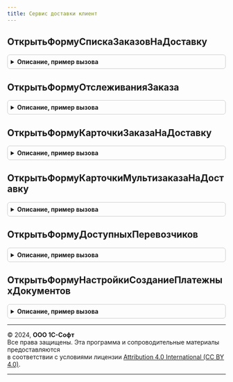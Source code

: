 ```yaml
---
title: Сервис доставки клиент
---
```



## ОткрытьФормуСпискаЗаказовНаДоставку
<details style="margin: 1em 0; padding: 0.5em; border: 1px solid #ccc; border-radius: 6px;">

<summary style="font-weight: bold; cursor: pointer;">Описание, пример вызова</summary>

```bsl

// Открывает форму списка заказов из обработки "СервисДоставки".
//
// Параметры:
//  Параметры - Структура - структура с ключами:
//    * ДокументОснование - ОпределяемыйТип.ОснованиеЗаказаСервисДоставки - ссылка на документ основание.
//    * Отправитель - ОпределяемыйТип.УчастникГрузоперевозкиСервисДоставки - отправитель груза.
//    * Получатель - ОпределяемыйТип.УчастникГрузоперевозкиСервисДоставки - получатель груза.
//    * РежимВыбора - Булево - Режим выбора таблицы формы.
//    * ОбработкаВыбора - Строка - Имя процедуры обработки выбора строки в форме выбора.
//      В форме уже есть библиотечная процедура обработки выбора -
//      "СервисДоставкиКлиентСервер.ИмяПроцедурыДобавитьДокументОснованиеВВыбранныйЗаказНаДоставку()".
//      Можно указать свою, тогда при выборе строки заказа в переопределяемую процедуру
//      "ОбработатьРезультатВыбораЗаказаНаДоставку" будет передано имя этой процедуры.
//
Процедура ОткрытьФормуСпискаЗаказовНаДоставку(Параметры = Неопределено) Экспорт
```

Пример вызова
```bsl
СервисДоставкиКлиент.ОткрытьФормуСпискаЗаказовНаДоставку(Параметры);
```
</details>

## ОткрытьФормуОтслеживанияЗаказа
<details style="margin: 1em 0; padding: 0.5em; border: 1px solid #ccc; border-radius: 6px;">

<summary style="font-weight: bold; cursor: pointer;">Описание, пример вызова</summary>

```bsl

// Открывает форму отслеживания заказов из обработки "СервисДоставки".
//
// Параметры:
//  Параметры - Структура - структура параметров открытия формы.
//
Процедура ОткрытьФормуОтслеживанияЗаказа(Параметры = Неопределено) Экспорт
```

Пример вызова
```bsl
СервисДоставкиКлиент.ОткрытьФормуОтслеживанияЗаказа(Параметры);
```
</details>

## ОткрытьФормуКарточкиЗаказаНаДоставку
<details style="margin: 1em 0; padding: 0.5em; border: 1px solid #ccc; border-radius: 6px;">

<summary style="font-weight: bold; cursor: pointer;">Описание, пример вызова</summary>

```bsl

// Открывает форму карточки заказа на доставку из обработки "СервисДоставки".
//
// Параметры:
//  Параметры - см. СервисДоставки.НовыйПараметрыЗаказаНаДоставку
//
Процедура ОткрытьФормуКарточкиЗаказаНаДоставку(Параметры = Неопределено) Экспорт
```

Пример вызова
```bsl
СервисДоставкиКлиент.ОткрытьФормуКарточкиЗаказаНаДоставку(Параметры);
```
</details>

## ОткрытьФормуКарточкиМультизаказаНаДоставку
<details style="margin: 1em 0; padding: 0.5em; border: 1px solid #ccc; border-radius: 6px;">

<summary style="font-weight: bold; cursor: pointer;">Описание, пример вызова</summary>

```bsl

// Открывает форму карточки заказа на доставку из обработки "СервисДоставки".
//
// Параметры:
//  Параметры - см. СервисДоставки.НовыйПараметрыЗаказаНаДоставку
//
Процедура ОткрытьФормуКарточкиМультизаказаНаДоставку(Параметры = Неопределено) Экспорт
```

Пример вызова
```bsl
СервисДоставкиКлиент.ОткрытьФормуКарточкиМультизаказаНаДоставку(Параметры);
```
</details>

## ОткрытьФормуДоступныхПеревозчиков
<details style="margin: 1em 0; padding: 0.5em; border: 1px solid #ccc; border-radius: 6px;">

<summary style="font-weight: bold; cursor: pointer;">Описание, пример вызова</summary>

```bsl

// Открывает форму доступных грузоперевозчиков из обработки "СервисДоставки".
//
// Параметры:
//  Параметры - Структура - структура параметров открытия формы.
//
Процедура ОткрытьФормуДоступныхПеревозчиков(Параметры = Неопределено) Экспорт
```

Пример вызова
```bsl
СервисДоставкиКлиент.ОткрытьФормуДоступныхПеревозчиков(Параметры);
```
</details>

## ОткрытьФормуНастройкиСозданиеПлатежныхДокументов
<details style="margin: 1em 0; padding: 0.5em; border: 1px solid #ccc; border-radius: 6px;">

<summary style="font-weight: bold; cursor: pointer;">Описание, пример вызова</summary>

```bsl

// Открывает форму настроек, если требуется
//
Процедура ОткрытьФормуНастройкиСозданиеПлатежныхДокументов() Экспорт
```

Пример вызова
```bsl
СервисДоставкиКлиент.ОткрытьФормуНастройкиСозданиеПлатежныхДокументов() 
```
</details>

---

© 2024, **ООО 1С-Софт**  
Все права защищены. Эта программа и сопроводительные материалы предоставляются  
в соответствии с условиями лицензии [Attribution 4.0 International (CC BY 4.0)](https://creativecommons.org/licenses/by/4.0/legalcode).

---
